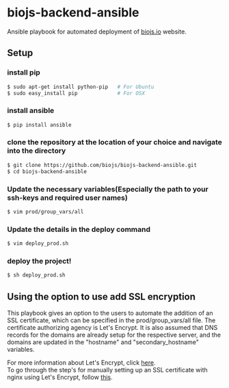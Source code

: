 # biojs-backend-ansible
Ansible playbook for automated deployment of [biojs.io](biojs.io) website.

## Setup

### install pip

``` bash
$ sudo apt-get install python-pip   # For Ubuntu
$ sudo easy_install pip             # For OSX
```

### install ansible
``` bash
$ pip install ansible
```

### clone the repository at the location of your choice and navigate into the directory
``` bash
$ git clone https://github.com/biojs/biojs-backend-ansible.git
$ cd biojs-backend-ansible
```

### Update the necessary variables(Especially the path to your ssh-keys and required user names)
``` bash
$ vim prod/group_vars/all
```

### Update the details in the deploy command
``` bash
$ vim deploy_prod.sh
```

### deploy the project!
``` bash
$ sh deploy_prod.sh
```

## Using the option to use add SSL encryption

This playbook gives an option to the users to automate the addition of an SSL certificate, which can be specified in the prod/group_vars/all file. The certificate authorizing agency is Let's Encrypt. It is also assumed that DNS records for the domains are already setup for the respective server, and the domains are updated in the "hostname" and "secondary_hostname" variables.  

For more information about Let's Encrypt, click [here](https://letsencrypt.org/getting-started/).  
To go through the step's for manually setting up an SSL certificate with nginx using Let's Encrypt, follow [this](https://www.digitalocean.com/community/tutorials/how-to-secure-nginx-with-let-s-encrypt-on-ubuntu-16-04).
